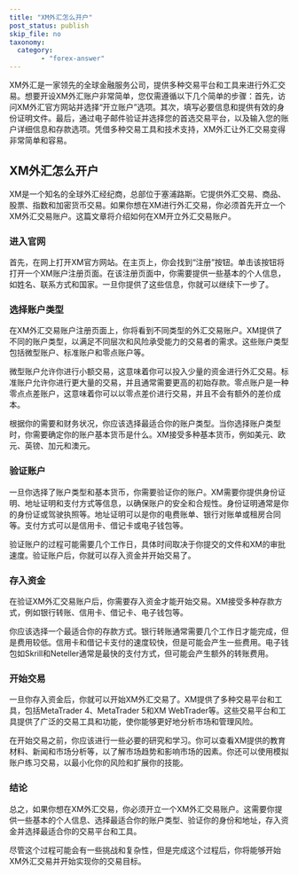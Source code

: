 ```yaml
---
title: "XM外汇怎么开户"
post_status: publish
skip_file: no
taxonomy:
  category:
        - "forex-answer"
---
```


XM外汇是一家领先的全球金融服务公司，提供多种交易平台和工具来进行外汇交易。想要开设XM外汇账户非常简单，您仅需遵循以下几个简单的步骤：首先，访问XM外汇官方网站并选择“开立账户”选项。其次，填写必要信息和提供有效的身份证明文件。最后，通过电子邮件验证并选择您的首选交易平台，以及输入您的账户详细信息和存款选项。凭借多种交易工具和技术支持，XM外汇让外汇交易变得非常简单和容易。

## XM外汇怎么开户

XM是一个知名的全球外汇经纪商，总部位于塞浦路斯。它提供外汇交易、商品、股票、指数和加密货币交易。如果你想在XM进行外汇交易，你必须首先开立一个XM外汇交易账户。这篇文章将介绍如何在XM开立外汇交易账户。

### 进入官网

首先，在网上打开XM官方网站。在主页上，你会找到“注册”按钮。单击该按钮将打开一个XM账户注册页面。在该注册页面中，你需要提供一些基本的个人信息，如姓名、联系方式和国家。一旦你提供了这些信息，你就可以继续下一步了。

### 选择账户类型

在XM外汇交易账户注册页面上，你将看到不同类型的外汇交易账户。XM提供了不同的账户类型，以满足不同层次和风险承受能力的交易者的需求。这些账户类型包括微型账户、标准账户和零点账户等。

微型账户允许你进行小额交易，这意味着你可以投入少量的资金进行外汇交易。标准账户允许你进行更大量的交易，并且通常需要更高的初始存款。零点账户是一种零点点差账户，这意味着你可以以零点差价进行交易，并且不会有额外的差价成本。

根据你的需要和财务状况，你应该选择最适合你的账户类型。当你选择账户类型时，你需要确定你的账户基本货币是什么。XM接受多种基本货币，例如美元、欧元、英镑、加元和澳元。

### 验证账户

一旦你选择了账户类型和基本货币，你需要验证你的账户。XM需要你提供身份证明、地址证明和支付方式等信息，以确保账户的安全和合规性。身份证明通常是你的身份证或驾驶执照等。地址证明可以是你的电费账单、银行对账单或租房合同等。支付方式可以是信用卡、借记卡或电子钱包等。

验证账户的过程可能需要几个工作日，具体时间取决于你提交的文件和XM的审批速度。验证账户后，你就可以存入资金并开始交易了。

### 存入资金

在验证XM外汇交易账户后，你需要存入资金才能开始交易。XM接受多种存款方式，例如银行转账、信用卡、借记卡、电子钱包等。

你应该选择一个最适合你的存款方式。银行转账通常需要几个工作日才能完成，但是费用较低。信用卡和借记卡支付的速度较快，但是可能会产生一些费用。电子钱包如Skrill和Neteller通常是最快的支付方式，但可能会产生额外的转账费用。

### 开始交易

一旦你存入资金后，你就可以开始XM外汇交易了。XM提供了多种交易平台和工具，包括MetaTrader 4、MetaTrader 5和XM WebTrader等。这些交易平台和工具提供了广泛的交易工具和功能，使你能够更好地分析市场和管理风险。

在开始交易之前，你应该进行一些必要的研究和学习。你可以查看XM提供的教育材料、新闻和市场分析等，以了解市场趋势和影响市场的因素。你还可以使用模拟账户练习交易，以最小化你的风险和扩展你的技能。

### 结论

总之，如果你想在XM外汇交易，你必须开立一个XM外汇交易账户。这需要你提供一些基本的个人信息、选择最适合你的账户类型、验证你的身份和地址，存入资金并选择最适合你的交易平台和工具。

尽管这个过程可能会有一些挑战和复杂性，但是完成这个过程后，你将能够开始XM外汇交易并开始实现你的交易目标。 
